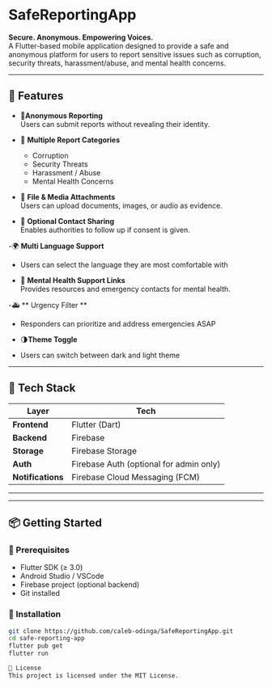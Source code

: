 # SafeReportingApp

**Secure. Anonymous. Empowering Voices.**  
A Flutter-based mobile application designed to provide a safe and anonymous platform for users to report sensitive issues such as corruption, security threats, harassment/abuse, and mental health concerns.

---

## 📱 Features

- 🔐**Anonymous Reporting**  
  Users can submit reports without revealing their identity.

- 🧾 **Multiple Report Categories**  
  - Corruption  
  - Security Threats  
  - Harassment / Abuse  
  - Mental Health Concerns

- 📎 **File & Media Attachments**  
  Users can upload documents, images, or audio as evidence.

- 📨 **Optional Contact Sharing**  
  Enables authorities to follow up if consent is given.

-🌍 **Multi Language Support**
- Users can select the language they are most comfortable with

- 🧠 **Mental Health Support Links**  
  Provides resources and emergency contacts for mental health.

-🚑 ** Urgency Filter **
- Responders can prioritize and address emergencies ASAP

- 🌗**Theme Toggle**
- Users can switch between dark and light theme

---

## 🚀 Tech Stack

| Layer         | Tech                     |
|---------------|--------------------------|
| **Frontend**  | Flutter (Dart)           |
| **Backend**   | Firebase  |
| **Storage**   | Firebase Storage 
| **Auth**      | Firebase Auth (optional for admin only) |
| **Notifications** | Firebase Cloud Messaging (FCM) |

---

---

## 📦 Getting Started

### 🔧 Prerequisites

- Flutter SDK (≥ 3.0)
- Android Studio / VSCode
- Firebase project (optional backend)
- Git installed

### 🔄 Installation

```bash
git clone https://github.com/caleb-odinga/SafeReportingApp.git
cd safe-reporting-app
flutter pub get
flutter run

📄 License
This project is licensed under the MIT License.


